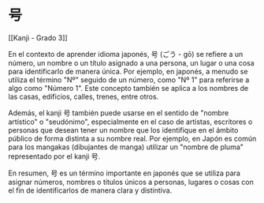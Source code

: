 # 号

[[Kanji - Grado 3]]

En el contexto de aprender idioma japonés, 号 (ごう - gō) se refiere a un número, un nombre o un título asignado a una persona, un lugar o una cosa para identificarlo de manera única. Por ejemplo, en japonés, a menudo se utiliza el término "Nº" seguido de un número, como "Nº 1" para referirse a algo como "Número 1". Este concepto también se aplica a los nombres de las casas, edificios, calles, trenes, entre otros.

Además, el kanji 号 también puede usarse en el sentido de "nombre artístico" o "seudónimo", especialmente en el caso de artistas, escritores o personas que desean tener un nombre que los identifique en el ámbito público de forma distinta a su nombre real. Por ejemplo, en Japón es común para los mangakas (dibujantes de manga) utilizar un "nombre de pluma" representado por el kanji 号.

En resumen, 号 es un término importante en japonés que se utiliza para asignar números, nombres o títulos únicos a personas, lugares o cosas con el fin de identificarlos de manera clara y distintiva.
